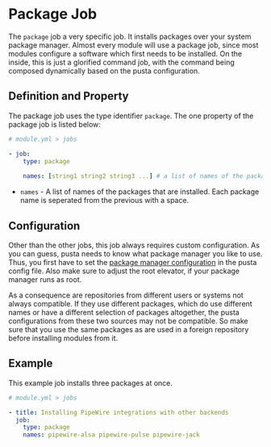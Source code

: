 # Package Job
The `package` job a very specific job. It installs packages over your system package manager. Almost every module will use a package job, since most modules configure a software which first needs to be installed. On the inside, this is just a glorified command job, with the command being composed dynamically based on the pusta configuration.

## Definition and Property
The package job uses the type identifier `package`. The one property of the package job is listed below:

```yml
# module.yml > jobs

- job:
    type: package
    
    names: [string1 string2 string3 ...] # a list of names of the packages to install
```

- `names` - A list of names of the packages that are installed. Each package name is seperated from the previous with a space.

## Configuration
Other than the other jobs, this job always requires custom configuration. As you can guess, pusta needs to know what package manager you like to use. Thus, you first have to set the [package manager configuration](config#package-manager) in the pusta config file. Also make sure to adjust the root elevator, if your package manager runs as root.

As a consequence are repositories from different users or systems not always compatible. If they use different packages, which do use different names or have a different selection of packages altogether, the pusta configurations from these two sources may not be compatible. So make sure that you use the same packages as are used in a foreign repository before installing modules from it.

## Example
This example job installs three packages at once.
```yml
# module.yml > jobs

- title: Installing PipeWire integrations with other backends
  job:
    type: package
    names: pipewire-alsa pipewire-pulse pipewire-jack
```
